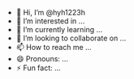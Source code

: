 - 👋 Hi, I’m @hyh1223h
- 👀 I’m interested in ...
- 🌱 I’m currently learning ...
- 💞️ I’m looking to collaborate on ...
- 📫 How to reach me ...
- 😄 Pronouns: ...
- ⚡ Fun fact: ...

<!---
hyh1223h/hyh1223h is a ✨ special ✨ repository because its `README.md` (this file) appears on your GitHub profile.
You can click the Preview link to take a look at your changes.
--->
